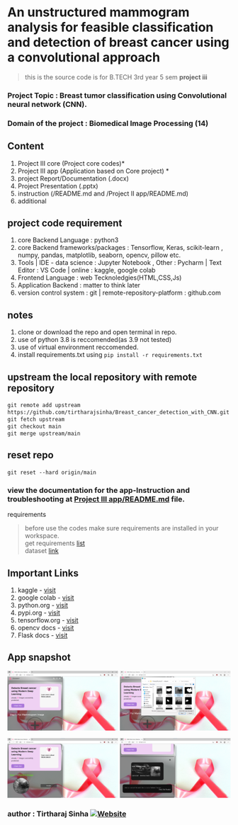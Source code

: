 # An unstructured mammogram analysis for feasible classification and detection of breast cancer using a convolutional approach

> this is the source code is for B.TECH 3rd year 5 sem <b>project iii</b>

### Project Topic : Breast tumor classification using Convolutional neural network (CNN).

### Domain of the project : Biomedical Image Processing (14)

## Content

1. Project III core (Project core codes)\*
2. Project III app (Application based on Core project) \*
3. project Report/Documentation (.docx)
4. Project Presentation (.pptx)
5. instruction (/README.md and /Project II app/README.md)
6. additional

## project code requirement

1. core Backend Language : python3
2. core Backend frameworks/packages : Tensorflow, Keras, scikit-learn , numpy, pandas, matplotlib, seaborn, opencv, pillow etc.
3. Tools | IDE - data science : Jupyter Notebook , Other : Pycharm | Text Editor : VS Code | online : kaggle, google colab
4. Frontend Language : web Tecknoledgies(HTML,CSS,Js)
5. Application Backend : matter to think later
6. version control system : git | remote-repository-platform : github.com

## notes

1. clone or download the repo and open terminal in repo.
2. use of python 3.8 is reccomended(as 3.9 not tested)
3. use of virtual environment reccomended.
4. install requirements.txt using `pip install -r requirements.txt`

## upstream the local repository with remote repository

```
git remote add upstream https://github.com/tirtharajsinha/Breast_cancer_detection_with_CNN.git
git fetch upstream
git checkout main
git merge upstream/main

```

## reset repo

```
git reset --hard origin/main
```

### view the documentation for the app-Instruction and troubleshooting at [Project III app/README.md](Project%20III%20app/README.md) file.

requirements

> before use the codes make sure requirements are installed in your workspace.<br>
> get requirements [list](requirements.txt)<br>
> dataset [link](https://github.com/tirtharajsinha/breast_cancer_image_dataset)<br>

## Important Links

1. kaggle - [visit](https://www.kaggle.com)
2. google colab - [visit](https://colab.research.google.com/notebooks/intro.ipynb)
3. python.org - [visit](https://www.python.org/downloads/)
4. pypi.org - [visit](https://pypi.org/)
5. tensorflow.org - [visit](https://www.tensorflow.org/)
6. opencv docs - [visit](https://docs.opencv.org/master/d6/d00/tutorial_py_root.html)
7. Flask docs - [visit](https://flask.palletsprojects.com/en/latest/)

## App snapshot

<p float="left">
<img src="media\screenshot1.png" width=250px>
<img src="media\screenshot2.png" width=250px>
</p>
<p float="left">
<img src="media\screenshot3.png" width=250px>
<img src="media\screenshot4.png" width=250px>
</p>

### author : Tirtharaj Sinha [![Website](https://img.shields.io/badge/-Website-green?style=flat&logo=website&link=https://tirtharajsinha.github.io)](https://tirtharajsinha.github.io)
